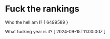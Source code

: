 # Fuck the rankings

Who the hell am I?
{ 6499589 }

What fucking year is it?
[ 2024-09-15T11:00:00Z ]
